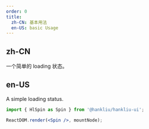 ```yaml
---
order: 0
title:
  zh-CN: 基本用法
  en-US: basic Usage
---
```


## zh-CN

一个简单的 loading 状态。

## en-US

A simple loading status.

```jsx
import { HlSpin as Spin } from '@hankliu/hankliu-ui';

ReactDOM.render(<Spin />, mountNode);
```
